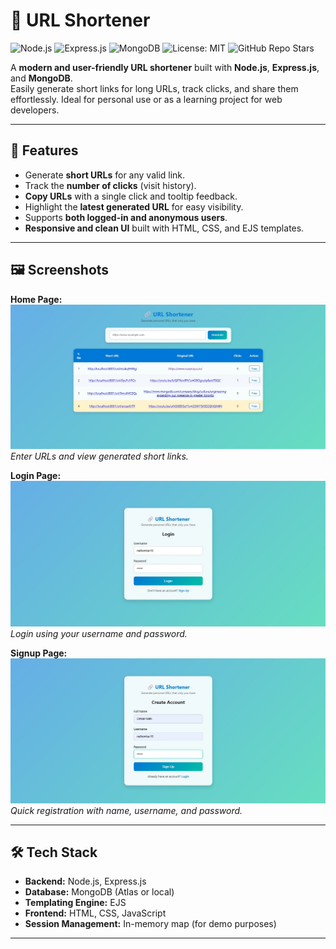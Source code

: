 # 🔗 URL Shortener

![Node.js](https://img.shields.io/badge/Node.js-14.x-green)
![Express.js](https://img.shields.io/badge/Express.js-4.x-blue)
![MongoDB](https://img.shields.io/badge/MongoDB-Atlas-brightgreen)
![License: MIT](https://img.shields.io/badge/License-MIT-yellow)
![GitHub Repo Stars](https://img.shields.io/github/stars/yourusername/url-shortener?style=social)

A **modern and user-friendly URL shortener** built with **Node.js**, **Express.js**, and **MongoDB**.  
Easily generate short links for long URLs, track clicks, and share them effortlessly. Ideal for personal use or as a learning project for web developers.

---

## 🚀 Features

- Generate **short URLs** for any valid link.  
- Track the **number of clicks** (visit history).  
- **Copy URLs** with a single click and tooltip feedback.  
- Highlight the **latest generated URL** for easy visibility.  
- Supports **both logged-in and anonymous users**.  
- **Responsive and clean UI** built with HTML, CSS, and EJS templates.  

---

## 🖼️ Screenshots

**Home Page:**  
![Home Page](screenshots/Homepage-URL-Shortener.jpg)  
*Enter URLs and view generated short links.*

**Login Page:**  
![Login Page](screenshots/Login-URL-Shortener.jpg)  
*Login using your username and password.*

**Signup Page:**  
![Signup Page](screenshots/Signup-URL-Shortener.jpg)  
*Quick registration with name, username, and password.*

---

## 🛠️ Tech Stack

- **Backend:** Node.js, Express.js  
- **Database:** MongoDB (Atlas or local)  
- **Templating Engine:** EJS  
- **Frontend:** HTML, CSS, JavaScript  
- **Session Management:** In-memory map (for demo purposes)  

---
